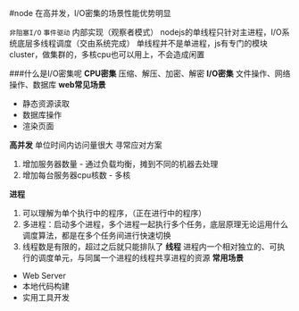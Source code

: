 #node
在高并发，I/O密集的场景性能优势明显

`非阻塞I/O` `事件驱动` 内部实现（观察者模式）
nodejs的单线程只针对主进程，I/O系统底层多线程调度（交由系统完成）
单线程并不是单进程，js有专门的模块cluster，做集群的，多核cpu也可以用上，不会造成闲置

###什么是I/O密集呢
**CPU密集**
压缩、解压、加密、解密
**I/O密集**
文件操作、网络操作、数据库
**web常见场景**
* 静态资源读取
* 数据库操作
* 渲染页面

**高并发**
单位时间内访问量很大
寻常应对方案
1. 增加服务器数量 - 通过负载均衡，摊到不同的机器去处理
2. 增加每台服务器cpu核数 - 多核

**进程**
1. 可以理解为单个执行中的程序，（正在进行中的程序）
2. 多进程：启动多个进程，多个进程一起执行多个任务，底层原理无论运用什么调度算法，都是在多个任务间进行快速切换
3. 线程数是有限的，超过之后就只能排队了
**线程**
进程内一个相对独立的、可执行的调度单元，与同属一个进程的线程共享进程的资源
**常用场景**
* Web Server
* 本地代码构建
* 实用工具开发
